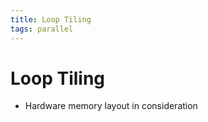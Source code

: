 ```yaml
---
title: Loop Tiling
tags: parallel
---
```


# Loop Tiling
- Hardware memory layout in consideration


















































































